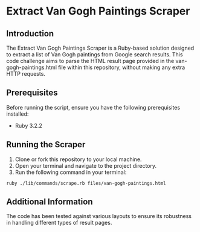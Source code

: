 # Extract Van Gogh Paintings Scraper

## Introduction
The Extract Van Gogh Paintings Scraper is a Ruby-based solution designed to extract a list of Van Gogh paintings from Google search results. This code challenge aims to parse the HTML result page provided in the van-gogh-paintings.html file within this repository, without making any extra HTTP requests.

## Prerequisites
Before running the script, ensure you have the following prerequisites installed:

- Ruby 3.2.2
## Running the Scraper
1. Clone or fork this repository to your local machine.
2. Open your terminal and navigate to the project directory.
3. Run the following command in your terminal:
```
ruby ./lib/commands/scrape.rb files/van-gogh-paintings.html
```

## Additional Information
The code has been tested against various layouts to ensure its robustness in handling different types of result pages.
